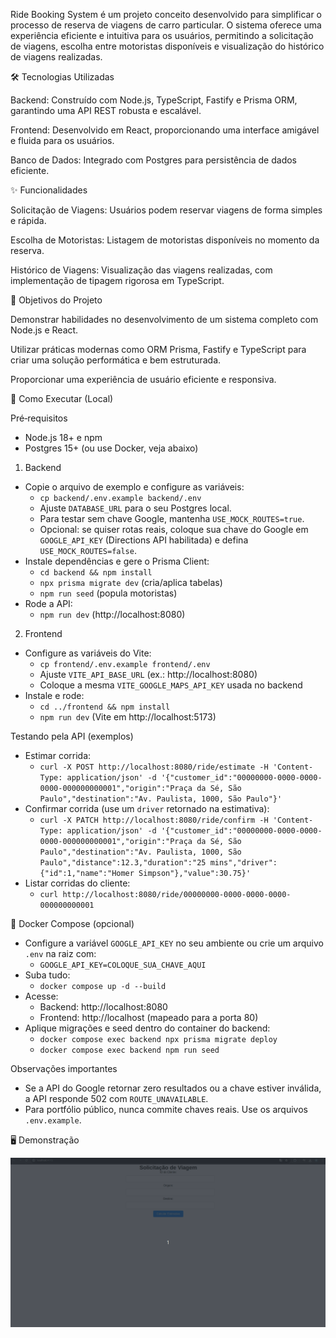 Ride Booking System é um projeto conceito desenvolvido para simplificar o processo de reserva de viagens de carro particular. O sistema oferece uma experiência eficiente e intuitiva para os usuários, permitindo a solicitação de viagens, escolha entre motoristas disponíveis e visualização do histórico de viagens realizadas.

🛠️ Tecnologias Utilizadas

Backend: Construído com Node.js, TypeScript, Fastify e Prisma ORM, garantindo uma API REST robusta e escalável.

Frontend: Desenvolvido em React, proporcionando uma interface amigável e fluida para os usuários.

Banco de Dados: Integrado com Postgres para persistência de dados eficiente.

✨ Funcionalidades

Solicitação de Viagens: Usuários podem reservar viagens de forma simples e rápida.

Escolha de Motoristas: Listagem de motoristas disponíveis no momento da reserva.

Histórico de Viagens: Visualização das viagens realizadas, com implementação de tipagem rigorosa em TypeScript.

🎯 Objetivos do Projeto

Demonstrar habilidades no desenvolvimento de um sistema completo com Node.js e React.

Utilizar práticas modernas como ORM Prisma, Fastify e TypeScript para criar uma solução performática e bem estruturada.

Proporcionar uma experiência de usuário eficiente e responsiva.

🚀 Como Executar (Local)

Pré‑requisitos
- Node.js 18+ e npm
- Postgres 15+ (ou use Docker, veja abaixo)

1) Backend
- Copie o arquivo de exemplo e configure as variáveis:
  - `cp backend/.env.example backend/.env`
  - Ajuste `DATABASE_URL` para o seu Postgres local.
  - Para testar sem chave Google, mantenha `USE_MOCK_ROUTES=true`.
  - Opcional: se quiser rotas reais, coloque sua chave do Google em `GOOGLE_API_KEY` (Directions API habilitada) e defina `USE_MOCK_ROUTES=false`.
- Instale dependências e gere o Prisma Client:
  - `cd backend && npm install`
  - `npx prisma migrate dev` (cria/aplica tabelas)
  - `npm run seed` (popula motoristas)
- Rode a API:
  - `npm run dev` (http://localhost:8080)

2) Frontend
- Configure as variáveis do Vite:
  - `cp frontend/.env.example frontend/.env`
  - Ajuste `VITE_API_BASE_URL` (ex.: http://localhost:8080)
  - Coloque a mesma `VITE_GOOGLE_MAPS_API_KEY` usada no backend
- Instale e rode:
  - `cd ../frontend && npm install`
  - `npm run dev` (Vite em http://localhost:5173)

Testando pela API (exemplos)
- Estimar corrida:
  - `curl -X POST http://localhost:8080/ride/estimate -H 'Content-Type: application/json' -d '{"customer_id":"00000000-0000-0000-0000-000000000001","origin":"Praça da Sé, São Paulo","destination":"Av. Paulista, 1000, São Paulo"}'`
- Confirmar corrida (use um `driver` retornado na estimativa):
  - `curl -X PATCH http://localhost:8080/ride/confirm -H 'Content-Type: application/json' -d '{"customer_id":"00000000-0000-0000-0000-000000000001","origin":"Praça da Sé, São Paulo","destination":"Av. Paulista, 1000, São Paulo","distance":12.3,"duration":"25 mins","driver":{"id":1,"name":"Homer Simpson"},"value":30.75}'`
- Listar corridas do cliente:
  - `curl http://localhost:8080/ride/00000000-0000-0000-0000-000000000001`

🐳 Docker Compose (opcional)
- Configure a variável `GOOGLE_API_KEY` no seu ambiente ou crie um arquivo `.env` na raiz com:
  - `GOOGLE_API_KEY=COLOQUE_SUA_CHAVE_AQUI`
- Suba tudo:
  - `docker compose up -d --build`
- Acesse:
  - Backend: http://localhost:8080
  - Frontend: http://localhost (mapeado para a porta 80)
- Aplique migrações e seed dentro do container do backend:
  - `docker compose exec backend npx prisma migrate deploy`
  - `docker compose exec backend npm run seed`

Observações importantes
- Se a API do Google retornar zero resultados ou a chave estiver inválida, a API responde 502 com `ROUTE_UNAVAILABLE`.
- Para portfólio público, nunca commite chaves reais. Use os arquivos `.env.example`.

🖥️ Demonstração

<img src='/Drive.gif'><img>
